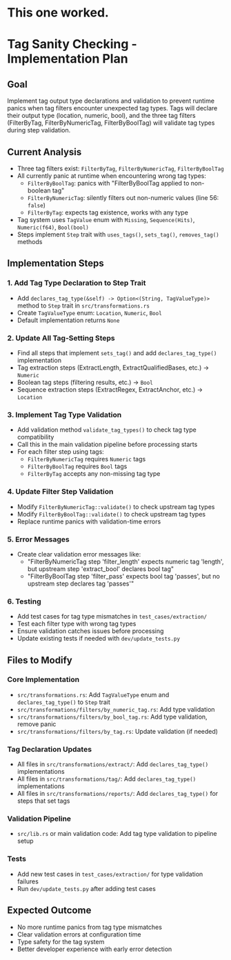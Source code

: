 # This one worked.

# Tag Sanity Checking - Implementation Plan

## Goal
Implement tag output type declarations and validation to prevent runtime panics when tag filters encounter unexpected tag types. Tags will declare their output type (location, numeric, bool), and the three tag filters (FilterByTag, FilterByNumericTag, FilterByBoolTag) will validate tag types during step validation.

## Current Analysis
- Three tag filters exist: `FilterByTag`, `FilterByNumericTag`, `FilterByBoolTag`
- All currently panic at runtime when encountering wrong tag types:
  - `FilterByBoolTag`: panics with "FilterByBoolTag applied to non-boolean tag"  
  - `FilterByNumericTag`: silently filters out non-numeric values (line 56: `false`)
  - `FilterByTag`: expects tag existence, works with any type
- Tag system uses `TagValue` enum with `Missing`, `Sequence(Hits)`, `Numeric(f64)`, `Bool(bool)`
- Steps implement `Step` trait with `uses_tags()`, `sets_tag()`, `removes_tag()` methods

## Implementation Steps

### 1. Add Tag Type Declaration to Step Trait
- Add `declares_tag_type(&self) -> Option<(String, TagValueType)>` method to `Step` trait in `src/transformations.rs`
- Create `TagValueType` enum: `Location`, `Numeric`, `Bool`
- Default implementation returns `None`

### 2. Update All Tag-Setting Steps  
- Find all steps that implement `sets_tag()` and add `declares_tag_type()` implementation
- Tag extraction steps (ExtractLength, ExtractQualifiedBases, etc.) → `Numeric`
- Boolean tag steps (filtering results, etc.) → `Bool`
- Sequence extraction steps (ExtractRegex, ExtractAnchor, etc.) → `Location`

### 3. Implement Tag Type Validation
- Add validation method `validate_tag_types()` to check tag type compatibility
- Call this in the main validation pipeline before processing starts
- For each filter step using tags:
  - `FilterByNumericTag` requires `Numeric` tags
  - `FilterByBoolTag` requires `Bool` tags  
  - `FilterByTag` accepts any non-missing tag type

### 4. Update Filter Step Validation
- Modify `FilterByNumericTag::validate()` to check upstream tag types
- Modify `FilterByBoolTag::validate()` to check upstream tag types
- Replace runtime panics with validation-time errors

### 5. Error Messages
- Create clear validation error messages like:
  - "FilterByNumericTag step 'filter_length' expects numeric tag 'length', but upstream step 'extract_bool' declares bool tag"
  - "FilterByBoolTag step 'filter_pass' expects bool tag 'passes', but no upstream step declares tag 'passes'"

### 6. Testing
- Add test cases for tag type mismatches in `test_cases/extraction/`
- Test each filter type with wrong tag types
- Ensure validation catches issues before processing
- Update existing tests if needed with `dev/update_tests.py`

## Files to Modify

### Core Implementation
- `src/transformations.rs`: Add `TagValueType` enum and `declares_tag_type()` to `Step` trait
- `src/transformations/filters/by_numeric_tag.rs`: Add type validation
- `src/transformations/filters/by_bool_tag.rs`: Add type validation, remove panic
- `src/transformations/filters/by_tag.rs`: Update validation (if needed)

### Tag Declaration Updates
- All files in `src/transformations/extract/`: Add `declares_tag_type()` implementations
- All files in `src/transformations/tag/`: Add `declares_tag_type()` implementations  
- All files in `src/transformations/reports/`: Add `declares_tag_type()` for steps that set tags

### Validation Pipeline  
- `src/lib.rs` or main validation code: Add tag type validation to pipeline setup

### Tests
- Add new test cases in `test_cases/extraction/` for type validation failures
- Run `dev/update_tests.py` after adding test cases

## Expected Outcome
- No more runtime panics from tag type mismatches
- Clear validation errors at configuration time
- Type safety for the tag system
- Better developer experience with early error detection

